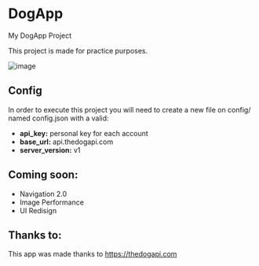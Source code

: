 # DogApp

My DogApp Project 

This project is made for practice purposes.

![image](https://user-images.githubusercontent.com/77739772/156939902-670aa85f-2f47-462e-b879-65d01e879ee0.png)

## Config

In order to execute this project you will need to create a new file on config/ named config.json with a valid:

- **api_key:** personal key for each account
- **base_url:** api.thedogapi.com
- **server_version:** v1

## Coming soon:

- Navigation 2.0
- Image Performance
- UI Redisign 

## Thanks to:

This app was made thanks to https://thedogapi.com